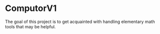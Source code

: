 # ComputorV1
The goal of this project is to get acquainted with handling elementary math tools that may be helpful.
